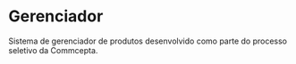 # Gerenciador
Sistema de gerenciador de produtos desenvolvido como parte do processo seletivo da Commcepta. 
